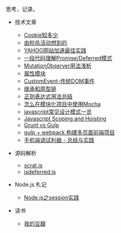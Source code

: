 思考，记录。

- 技术文章
  - [Cookie知多少](https://github.com/fwon/blog/issues/11)  
  - [由秒杀活动想到的](https://github.com/fwon/blog/issues/13)  
  - [YAHOO网站加速最佳实践](https://github.com/fwon/blog/issues/1)
  - [一段代码理解Promise/Deferred模式](https://github.com/fwon/blog/issues/2)
  - [MutationObserver用法浅析](https://github.com/fwon/blog/issues/5)
  - [属性模块](https://github.com/fwon/blog/issues/6)
  - [CustomEvent-传统DOM事件](https://github.com/fwon/blog/issues/7)
  - [继承和原型链](https://github.com/fwon/blog/issues/8)
  - [正则表达式用法总结](https://github.com/fwon/blog/issues/9)
  - [怎么在模块化项目中使用Mocha](https://github.com/fwon/blog/issues/10)
  - [javascript常见设计模式一览](https://github.com/fwon/blog/issues/14)
  - [Javascript Scoping and Hoisting](https://github.com/fwon/blog/issues/15)
  - [Grunt vs Gulp](https://github.com/fwon/blog/issues/16)
  - [gulp + webpack 构建多页面前端项目](https://github.com/fwon/blog/issues/17)
  - [手机端调试利器 - 总结与实践](https://github.com/fwon/blog/issues/18)

- 源码解析
  - [scrat.js](https://github.com/fwon/sources/blob/master/scrat.js)
  - [jsdeferred.js](https://github.com/fwon/sources/blob/master/jsdeferred.js)
  
- Node.js 札记

  - [Node.js之session实践](https://github.com/fwon/blog/issues/12)
  
- 读书

  - [我的豆瓣](http://www.douban.com/people/39652254/)
